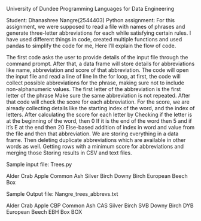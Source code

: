 University of Dundee
Programming Languages for Data Engineering

Student: Dhanashree Nangre(2544403)
Python assignment: 
	For this assignment, we were supposed to read a file with names of phrases and generate three-letter abbreviations for each while satisfying certain rules. I have used different things in code, created multiple functions and used pandas to simplify the code for me, Here I’ll explain the flow of code.
 
The first code asks the user to provide details of the input file through the command prompt.
After that, a data frame will store details for abbreviations like name, abbreviation and score of that abbreviation.
The code will open the input file and read a line of line 
In the for loop, at first, the code will collect possible abbreviations for the phrase, making sure 
	not to include non-alphanumeric values.
	The first letter of the abbreviation is the first letter of the phrase
	Make sure the same abbreviation is not repeated.
After that code will check the score for each abbreviation. For the score, we are already collecting details like the starting index of the word, and the index of letters.
After calculating the score for each letter by
	Checking if the letter is at the beginning of the word, then 0
	If it is the end of the word then 5 and if it’s E at the end then 20
	Else-based addition of index in word and value from the file and then that abbreviation. 
We are storing everything in a data frame.
Then deleting duplicate abbreviations which are available in other words as well.
Getting rows with a minimum score for abbreviations and merging those
Storing results in CSV and text files.

Sample input file:
Trees.py

Alder
Crab Apple
Common Ash
Silver Birch
Downy Birch
European Beech
Box


Sample Output file:
Nangre_trees_abbrevs.txt

Alder
Crab Apple CBP
Common Ash CAS
Silver Birch SVB
Downy Birch DYB
European Beech EBH
Box BOX



